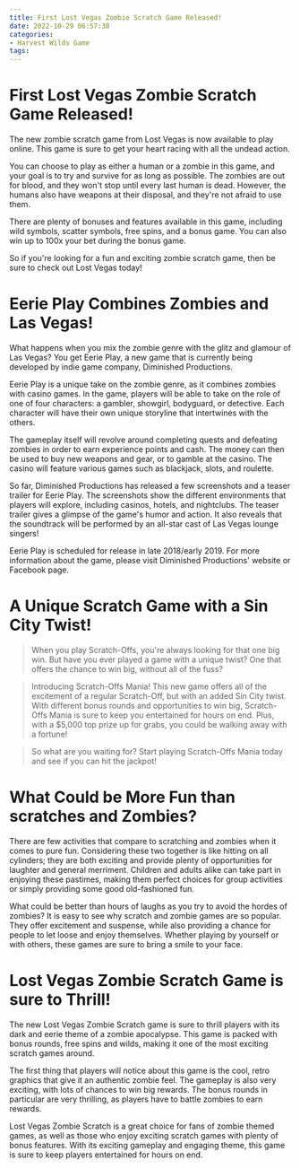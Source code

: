 ```yaml
---
title: First Lost Vegas Zombie Scratch Game Released!
date: 2022-10-29 06:57:38
categories:
- Harvest Wilds Game
tags:
---
```



#  First Lost Vegas Zombie Scratch Game Released!

The new zombie scratch game from Lost Vegas is now available to play online. This game is sure to get your heart racing with all the undead action.

You can choose to play as either a human or a zombie in this game, and your goal is to try and survive for as long as possible. The zombies are out for blood, and they won't stop until every last human is dead. However, the humans also have weapons at their disposal, and they're not afraid to use them.

There are plenty of bonuses and features available in this game, including wild symbols, scatter symbols, free spins, and a bonus game. You can also win up to 100x your bet during the bonus game.

So if you're looking for a fun and exciting zombie scratch game, then be sure to check out Lost Vegas today!

#  Eerie Play Combines Zombies and Las Vegas!

What happens when you mix the zombie genre with the glitz and glamour of Las Vegas? You get Eerie Play, a new game that is currently being developed by indie game company, Diminished Productions.

Eerie Play is a unique take on the zombie genre, as it combines zombies with casino games. In the game, players will be able to take on the role of one of four characters: a gambler, showgirl, bodyguard, or detective. Each character will have their own unique storyline that intertwines with the others.

The gameplay itself will revolve around completing quests and defeating zombies in order to earn experience points and cash. The money can then be used to buy new weapons and gear, or to gamble at the casino. The casino will feature various games such as blackjack, slots, and roulette.

So far, Diminished Productions has released a few screenshots and a teaser trailer for Eerie Play. The screenshots show the different environments that players will explore, including casinos, hotels, and nightclubs. The teaser trailer gives a glimpse of the game's humor and action. It also reveals that the soundtrack will be performed by an all-star cast of Las Vegas lounge singers!

Eerie Play is scheduled for release in late 2018/early 2019. For more information about the game, please visit Diminished Productions' website or Facebook page.

#  A Unique Scratch Game with a Sin City Twist!

>When you play Scratch-Offs, you're always looking for that one big win. But have you ever played a game with a unique twist? One that offers the chance to win big, without all of the fuss?

>Introducing Scratch-Offs Mania! This new game offers all of the excitement of a regular Scratch-Off, but with an added Sin City twist. With different bonus rounds and opportunities to win big, Scratch-Offs Mania is sure to keep you entertained for hours on end. Plus, with a $5,000 top prize up for grabs, you could be walking away with a fortune!

>So what are you waiting for? Start playing Scratch-Offs Mania today and see if you can hit the jackpot!

#  What Could be More Fun than scratches and Zombies?

There are few activities that compare to scratching and zombies when it comes to pure fun. Considering these two together is like hitting on all cylinders; they are both exciting and provide plenty of opportunities for laughter and general merriment. Children and adults alike can take part in enjoying these pastimes, making them perfect choices for group activities or simply providing some good old-fashioned fun.

What could be better than hours of laughs as you try to avoid the hordes of zombies? It is easy to see why scratch and zombie games are so popular. They offer excitement and suspense, while also providing a chance for people to let loose and enjoy themselves. Whether playing by yourself or with others, these games are sure to bring a smile to your face.

#  Lost Vegas Zombie Scratch Game is sure to Thrill!

The new Lost Vegas Zombie Scratch game is sure to thrill players with its dark and eerie theme of a zombie apocalypse. This game is packed with bonus rounds, free spins and wilds, making it one of the most exciting scratch games around.

The first thing that players will notice about this game is the cool, retro graphics that give it an authentic zombie feel. The gameplay is also very exciting, with lots of chances to win big rewards. The bonus rounds in particular are very thrilling, as players have to battle zombies to earn rewards.

Lost Vegas Zombie Scratch is a great choice for fans of zombie themed games, as well as those who enjoy exciting scratch games with plenty of bonus features. With its exciting gameplay and engaging theme, this game is sure to keep players entertained for hours on end.